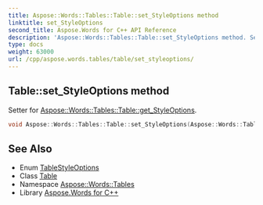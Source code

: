 ```yaml
---
title: Aspose::Words::Tables::Table::set_StyleOptions method
linktitle: set_StyleOptions
second_title: Aspose.Words for C++ API Reference
description: 'Aspose::Words::Tables::Table::set_StyleOptions method. Setter for Aspose::Words::Tables::Table::get_StyleOptions in C++.'
type: docs
weight: 63000
url: /cpp/aspose.words.tables/table/set_styleoptions/
---
```

## Table::set_StyleOptions method


Setter for [Aspose::Words::Tables::Table::get_StyleOptions](../get_styleoptions/).

```cpp
void Aspose::Words::Tables::Table::set_StyleOptions(Aspose::Words::Tables::TableStyleOptions value)
```

## See Also

* Enum [TableStyleOptions](../../tablestyleoptions/)
* Class [Table](../)
* Namespace [Aspose::Words::Tables](../../)
* Library [Aspose.Words for C++](../../../)
